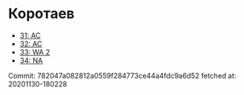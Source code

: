 # Коротаев
- [31: AC](31.md)
- [32: AC](32.md)
- [33: WA 2](33.md)
- [34: NA](34.md)

Commit: 782047a082812a0559f284773ce44a4fdc9a6d52
 fetched at: 20201130-180228
